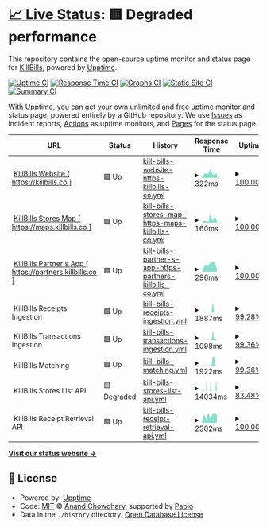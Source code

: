 # [📈 Live Status](https://killbillsdev.github.io/StatusPage): <!--live status--> **🟨 Degraded performance**

This repository contains the open-source uptime monitor and status page for [KillBills](https://www.killbills.co/), powered by [Upptime](https://github.com/upptime/upptime).

[![Uptime CI](https://github.com/killbillsdev/StatusPage/workflows/Uptime%20CI/badge.svg)](https://github.com/killbillsdev/StatusPage/actions?query=workflow%3A%22Uptime+CI%22)
[![Response Time CI](https://github.com/killbillsdev/StatusPage/workflows/Response%20Time%20CI/badge.svg)](https://github.com/killbillsdev/StatusPage/actions?query=workflow%3A%22Response+Time+CI%22)
[![Graphs CI](https://github.com/killbillsdev/StatusPage/workflows/Graphs%20CI/badge.svg)](https://github.com/killbillsdev/StatusPage/actions?query=workflow%3A%22Graphs+CI%22)
[![Static Site CI](https://github.com/killbillsdev/StatusPage/workflows/Static%20Site%20CI/badge.svg)](https://github.com/killbillsdev/StatusPage/actions?query=workflow%3A%22Static+Site+CI%22)
[![Summary CI](https://github.com/killbillsdev/StatusPage/workflows/Summary%20CI/badge.svg)](https://github.com/killbillsdev/StatusPage/actions?query=workflow%3A%22Summary+CI%22)

With [Upptime](https://upptime.js.org), you can get your own unlimited and free uptime monitor and status page, powered entirely by a GitHub repository. We use [Issues](https://github.com/killbillsdev/StatusPage/issues) as incident reports, [Actions](https://github.com/killbillsdev/StatusPage/actions) as uptime monitors, and [Pages](https://killbillsdev.github.io/StatusPage) for the status page.

<!--start: status pages-->
<!-- This summary is generated by Upptime (https://github.com/upptime/upptime) -->
<!-- Do not edit this manually, your changes will be overwritten -->
<!-- prettier-ignore -->
| URL | Status | History | Response Time | Uptime |
| --- | ------ | ------- | ------------- | ------ |
| <img alt="" src="https://cdn.prod.website-files.com/65266c5d2cc55475b719db3a/65266c5d2cc55475b719dbea_favicon-killbillz%201.svg" height="13"> [KillBills Website [ https://killbills.co ]](https://killbills.co) | 🟩 Up | [kill-bills-website-https-killbills-co.yml](https://github.com/killbillsdev/StatusPage/commits/HEAD/history/kill-bills-website-https-killbills-co.yml) | <details><summary><img alt="Response time graph" src="./graphs/kill-bills-website-https-killbills-co/response-time-week.png" height="20"> 322ms</summary><br><a href="https://status.killbills.co/history/kill-bills-website-https-killbills-co"><img alt="Response time 364" src="https://img.shields.io/endpoint?url=https%3A%2F%2Fraw.githubusercontent.com%2Fkillbillsdev%2FStatusPage%2FHEAD%2Fapi%2Fkill-bills-website-https-killbills-co%2Fresponse-time.json"></a><br><a href="https://status.killbills.co/history/kill-bills-website-https-killbills-co"><img alt="24-hour response time 305" src="https://img.shields.io/endpoint?url=https%3A%2F%2Fraw.githubusercontent.com%2Fkillbillsdev%2FStatusPage%2FHEAD%2Fapi%2Fkill-bills-website-https-killbills-co%2Fresponse-time-day.json"></a><br><a href="https://status.killbills.co/history/kill-bills-website-https-killbills-co"><img alt="7-day response time 322" src="https://img.shields.io/endpoint?url=https%3A%2F%2Fraw.githubusercontent.com%2Fkillbillsdev%2FStatusPage%2FHEAD%2Fapi%2Fkill-bills-website-https-killbills-co%2Fresponse-time-week.json"></a><br><a href="https://status.killbills.co/history/kill-bills-website-https-killbills-co"><img alt="30-day response time 364" src="https://img.shields.io/endpoint?url=https%3A%2F%2Fraw.githubusercontent.com%2Fkillbillsdev%2FStatusPage%2FHEAD%2Fapi%2Fkill-bills-website-https-killbills-co%2Fresponse-time-month.json"></a><br><a href="https://status.killbills.co/history/kill-bills-website-https-killbills-co"><img alt="1-year response time 364" src="https://img.shields.io/endpoint?url=https%3A%2F%2Fraw.githubusercontent.com%2Fkillbillsdev%2FStatusPage%2FHEAD%2Fapi%2Fkill-bills-website-https-killbills-co%2Fresponse-time-year.json"></a></details> | <details><summary><a href="https://status.killbills.co/history/kill-bills-website-https-killbills-co">100.00%</a></summary><a href="https://status.killbills.co/history/kill-bills-website-https-killbills-co"><img alt="All-time uptime 100.00%" src="https://img.shields.io/endpoint?url=https%3A%2F%2Fraw.githubusercontent.com%2Fkillbillsdev%2FStatusPage%2FHEAD%2Fapi%2Fkill-bills-website-https-killbills-co%2Fuptime.json"></a><br><a href="https://status.killbills.co/history/kill-bills-website-https-killbills-co"><img alt="24-hour uptime 100.00%" src="https://img.shields.io/endpoint?url=https%3A%2F%2Fraw.githubusercontent.com%2Fkillbillsdev%2FStatusPage%2FHEAD%2Fapi%2Fkill-bills-website-https-killbills-co%2Fuptime-day.json"></a><br><a href="https://status.killbills.co/history/kill-bills-website-https-killbills-co"><img alt="7-day uptime 100.00%" src="https://img.shields.io/endpoint?url=https%3A%2F%2Fraw.githubusercontent.com%2Fkillbillsdev%2FStatusPage%2FHEAD%2Fapi%2Fkill-bills-website-https-killbills-co%2Fuptime-week.json"></a><br><a href="https://status.killbills.co/history/kill-bills-website-https-killbills-co"><img alt="30-day uptime 100.00%" src="https://img.shields.io/endpoint?url=https%3A%2F%2Fraw.githubusercontent.com%2Fkillbillsdev%2FStatusPage%2FHEAD%2Fapi%2Fkill-bills-website-https-killbills-co%2Fuptime-month.json"></a><br><a href="https://status.killbills.co/history/kill-bills-website-https-killbills-co"><img alt="1-year uptime 100.00%" src="https://img.shields.io/endpoint?url=https%3A%2F%2Fraw.githubusercontent.com%2Fkillbillsdev%2FStatusPage%2FHEAD%2Fapi%2Fkill-bills-website-https-killbills-co%2Fuptime-year.json"></a></details>
| <img alt="" src="https://cdn.prod.website-files.com/65266c5d2cc55475b719db3a/65266c5d2cc55475b719dbea_favicon-killbillz%201.svg" height="13"> [KillBills Stores Map [ https://maps.killbills.co ]](https://maps.killbills.co) | 🟩 Up | [kill-bills-stores-map-https-maps-killbills-co.yml](https://github.com/killbillsdev/StatusPage/commits/HEAD/history/kill-bills-stores-map-https-maps-killbills-co.yml) | <details><summary><img alt="Response time graph" src="./graphs/kill-bills-stores-map-https-maps-killbills-co/response-time-week.png" height="20"> 160ms</summary><br><a href="https://status.killbills.co/history/kill-bills-stores-map-https-maps-killbills-co"><img alt="Response time 143" src="https://img.shields.io/endpoint?url=https%3A%2F%2Fraw.githubusercontent.com%2Fkillbillsdev%2FStatusPage%2FHEAD%2Fapi%2Fkill-bills-stores-map-https-maps-killbills-co%2Fresponse-time.json"></a><br><a href="https://status.killbills.co/history/kill-bills-stores-map-https-maps-killbills-co"><img alt="24-hour response time 64" src="https://img.shields.io/endpoint?url=https%3A%2F%2Fraw.githubusercontent.com%2Fkillbillsdev%2FStatusPage%2FHEAD%2Fapi%2Fkill-bills-stores-map-https-maps-killbills-co%2Fresponse-time-day.json"></a><br><a href="https://status.killbills.co/history/kill-bills-stores-map-https-maps-killbills-co"><img alt="7-day response time 160" src="https://img.shields.io/endpoint?url=https%3A%2F%2Fraw.githubusercontent.com%2Fkillbillsdev%2FStatusPage%2FHEAD%2Fapi%2Fkill-bills-stores-map-https-maps-killbills-co%2Fresponse-time-week.json"></a><br><a href="https://status.killbills.co/history/kill-bills-stores-map-https-maps-killbills-co"><img alt="30-day response time 143" src="https://img.shields.io/endpoint?url=https%3A%2F%2Fraw.githubusercontent.com%2Fkillbillsdev%2FStatusPage%2FHEAD%2Fapi%2Fkill-bills-stores-map-https-maps-killbills-co%2Fresponse-time-month.json"></a><br><a href="https://status.killbills.co/history/kill-bills-stores-map-https-maps-killbills-co"><img alt="1-year response time 143" src="https://img.shields.io/endpoint?url=https%3A%2F%2Fraw.githubusercontent.com%2Fkillbillsdev%2FStatusPage%2FHEAD%2Fapi%2Fkill-bills-stores-map-https-maps-killbills-co%2Fresponse-time-year.json"></a></details> | <details><summary><a href="https://status.killbills.co/history/kill-bills-stores-map-https-maps-killbills-co">100.00%</a></summary><a href="https://status.killbills.co/history/kill-bills-stores-map-https-maps-killbills-co"><img alt="All-time uptime 100.00%" src="https://img.shields.io/endpoint?url=https%3A%2F%2Fraw.githubusercontent.com%2Fkillbillsdev%2FStatusPage%2FHEAD%2Fapi%2Fkill-bills-stores-map-https-maps-killbills-co%2Fuptime.json"></a><br><a href="https://status.killbills.co/history/kill-bills-stores-map-https-maps-killbills-co"><img alt="24-hour uptime 100.00%" src="https://img.shields.io/endpoint?url=https%3A%2F%2Fraw.githubusercontent.com%2Fkillbillsdev%2FStatusPage%2FHEAD%2Fapi%2Fkill-bills-stores-map-https-maps-killbills-co%2Fuptime-day.json"></a><br><a href="https://status.killbills.co/history/kill-bills-stores-map-https-maps-killbills-co"><img alt="7-day uptime 100.00%" src="https://img.shields.io/endpoint?url=https%3A%2F%2Fraw.githubusercontent.com%2Fkillbillsdev%2FStatusPage%2FHEAD%2Fapi%2Fkill-bills-stores-map-https-maps-killbills-co%2Fuptime-week.json"></a><br><a href="https://status.killbills.co/history/kill-bills-stores-map-https-maps-killbills-co"><img alt="30-day uptime 100.00%" src="https://img.shields.io/endpoint?url=https%3A%2F%2Fraw.githubusercontent.com%2Fkillbillsdev%2FStatusPage%2FHEAD%2Fapi%2Fkill-bills-stores-map-https-maps-killbills-co%2Fuptime-month.json"></a><br><a href="https://status.killbills.co/history/kill-bills-stores-map-https-maps-killbills-co"><img alt="1-year uptime 100.00%" src="https://img.shields.io/endpoint?url=https%3A%2F%2Fraw.githubusercontent.com%2Fkillbillsdev%2FStatusPage%2FHEAD%2Fapi%2Fkill-bills-stores-map-https-maps-killbills-co%2Fuptime-year.json"></a></details>
| <img alt="" src="https://cdn.prod.website-files.com/65266c5d2cc55475b719db3a/65266c5d2cc55475b719dbea_favicon-killbillz%201.svg" height="13"> [KillBills Partner's App [ https://partners.killbills.co ]](https://partners.killbills.co) | 🟩 Up | [kill-bills-partner-s-app-https-partners-killbills-co.yml](https://github.com/killbillsdev/StatusPage/commits/HEAD/history/kill-bills-partner-s-app-https-partners-killbills-co.yml) | <details><summary><img alt="Response time graph" src="./graphs/kill-bills-partner-s-app-https-partners-killbills-co/response-time-week.png" height="20"> 296ms</summary><br><a href="https://status.killbills.co/history/kill-bills-partner-s-app-https-partners-killbills-co"><img alt="Response time 309" src="https://img.shields.io/endpoint?url=https%3A%2F%2Fraw.githubusercontent.com%2Fkillbillsdev%2FStatusPage%2FHEAD%2Fapi%2Fkill-bills-partner-s-app-https-partners-killbills-co%2Fresponse-time.json"></a><br><a href="https://status.killbills.co/history/kill-bills-partner-s-app-https-partners-killbills-co"><img alt="24-hour response time 245" src="https://img.shields.io/endpoint?url=https%3A%2F%2Fraw.githubusercontent.com%2Fkillbillsdev%2FStatusPage%2FHEAD%2Fapi%2Fkill-bills-partner-s-app-https-partners-killbills-co%2Fresponse-time-day.json"></a><br><a href="https://status.killbills.co/history/kill-bills-partner-s-app-https-partners-killbills-co"><img alt="7-day response time 296" src="https://img.shields.io/endpoint?url=https%3A%2F%2Fraw.githubusercontent.com%2Fkillbillsdev%2FStatusPage%2FHEAD%2Fapi%2Fkill-bills-partner-s-app-https-partners-killbills-co%2Fresponse-time-week.json"></a><br><a href="https://status.killbills.co/history/kill-bills-partner-s-app-https-partners-killbills-co"><img alt="30-day response time 309" src="https://img.shields.io/endpoint?url=https%3A%2F%2Fraw.githubusercontent.com%2Fkillbillsdev%2FStatusPage%2FHEAD%2Fapi%2Fkill-bills-partner-s-app-https-partners-killbills-co%2Fresponse-time-month.json"></a><br><a href="https://status.killbills.co/history/kill-bills-partner-s-app-https-partners-killbills-co"><img alt="1-year response time 309" src="https://img.shields.io/endpoint?url=https%3A%2F%2Fraw.githubusercontent.com%2Fkillbillsdev%2FStatusPage%2FHEAD%2Fapi%2Fkill-bills-partner-s-app-https-partners-killbills-co%2Fresponse-time-year.json"></a></details> | <details><summary><a href="https://status.killbills.co/history/kill-bills-partner-s-app-https-partners-killbills-co">100.00%</a></summary><a href="https://status.killbills.co/history/kill-bills-partner-s-app-https-partners-killbills-co"><img alt="All-time uptime 100.00%" src="https://img.shields.io/endpoint?url=https%3A%2F%2Fraw.githubusercontent.com%2Fkillbillsdev%2FStatusPage%2FHEAD%2Fapi%2Fkill-bills-partner-s-app-https-partners-killbills-co%2Fuptime.json"></a><br><a href="https://status.killbills.co/history/kill-bills-partner-s-app-https-partners-killbills-co"><img alt="24-hour uptime 100.00%" src="https://img.shields.io/endpoint?url=https%3A%2F%2Fraw.githubusercontent.com%2Fkillbillsdev%2FStatusPage%2FHEAD%2Fapi%2Fkill-bills-partner-s-app-https-partners-killbills-co%2Fuptime-day.json"></a><br><a href="https://status.killbills.co/history/kill-bills-partner-s-app-https-partners-killbills-co"><img alt="7-day uptime 100.00%" src="https://img.shields.io/endpoint?url=https%3A%2F%2Fraw.githubusercontent.com%2Fkillbillsdev%2FStatusPage%2FHEAD%2Fapi%2Fkill-bills-partner-s-app-https-partners-killbills-co%2Fuptime-week.json"></a><br><a href="https://status.killbills.co/history/kill-bills-partner-s-app-https-partners-killbills-co"><img alt="30-day uptime 100.00%" src="https://img.shields.io/endpoint?url=https%3A%2F%2Fraw.githubusercontent.com%2Fkillbillsdev%2FStatusPage%2FHEAD%2Fapi%2Fkill-bills-partner-s-app-https-partners-killbills-co%2Fuptime-month.json"></a><br><a href="https://status.killbills.co/history/kill-bills-partner-s-app-https-partners-killbills-co"><img alt="1-year uptime 100.00%" src="https://img.shields.io/endpoint?url=https%3A%2F%2Fraw.githubusercontent.com%2Fkillbillsdev%2FStatusPage%2FHEAD%2Fapi%2Fkill-bills-partner-s-app-https-partners-killbills-co%2Fuptime-year.json"></a></details>
| <img alt="" src="https://cdn.prod.website-files.com/65266c5d2cc55475b719db3a/65266c5d2cc55475b719dbea_favicon-killbillz%201.svg" height="13"> KillBills Receipts Ingestion | 🟩 Up | [kill-bills-receipts-ingestion.yml](https://github.com/killbillsdev/StatusPage/commits/HEAD/history/kill-bills-receipts-ingestion.yml) | <details><summary><img alt="Response time graph" src="./graphs/kill-bills-receipts-ingestion/response-time-week.png" height="20"> 1887ms</summary><br><a href="https://status.killbills.co/history/kill-bills-receipts-ingestion"><img alt="Response time 1100" src="https://img.shields.io/endpoint?url=https%3A%2F%2Fraw.githubusercontent.com%2Fkillbillsdev%2FStatusPage%2FHEAD%2Fapi%2Fkill-bills-receipts-ingestion%2Fresponse-time.json"></a><br><a href="https://status.killbills.co/history/kill-bills-receipts-ingestion"><img alt="24-hour response time 2744" src="https://img.shields.io/endpoint?url=https%3A%2F%2Fraw.githubusercontent.com%2Fkillbillsdev%2FStatusPage%2FHEAD%2Fapi%2Fkill-bills-receipts-ingestion%2Fresponse-time-day.json"></a><br><a href="https://status.killbills.co/history/kill-bills-receipts-ingestion"><img alt="7-day response time 1887" src="https://img.shields.io/endpoint?url=https%3A%2F%2Fraw.githubusercontent.com%2Fkillbillsdev%2FStatusPage%2FHEAD%2Fapi%2Fkill-bills-receipts-ingestion%2Fresponse-time-week.json"></a><br><a href="https://status.killbills.co/history/kill-bills-receipts-ingestion"><img alt="30-day response time 1100" src="https://img.shields.io/endpoint?url=https%3A%2F%2Fraw.githubusercontent.com%2Fkillbillsdev%2FStatusPage%2FHEAD%2Fapi%2Fkill-bills-receipts-ingestion%2Fresponse-time-month.json"></a><br><a href="https://status.killbills.co/history/kill-bills-receipts-ingestion"><img alt="1-year response time 1100" src="https://img.shields.io/endpoint?url=https%3A%2F%2Fraw.githubusercontent.com%2Fkillbillsdev%2FStatusPage%2FHEAD%2Fapi%2Fkill-bills-receipts-ingestion%2Fresponse-time-year.json"></a></details> | <details><summary><a href="https://status.killbills.co/history/kill-bills-receipts-ingestion">99.28%</a></summary><a href="https://status.killbills.co/history/kill-bills-receipts-ingestion"><img alt="All-time uptime 99.53%" src="https://img.shields.io/endpoint?url=https%3A%2F%2Fraw.githubusercontent.com%2Fkillbillsdev%2FStatusPage%2FHEAD%2Fapi%2Fkill-bills-receipts-ingestion%2Fuptime.json"></a><br><a href="https://status.killbills.co/history/kill-bills-receipts-ingestion"><img alt="24-hour uptime 99.45%" src="https://img.shields.io/endpoint?url=https%3A%2F%2Fraw.githubusercontent.com%2Fkillbillsdev%2FStatusPage%2FHEAD%2Fapi%2Fkill-bills-receipts-ingestion%2Fuptime-day.json"></a><br><a href="https://status.killbills.co/history/kill-bills-receipts-ingestion"><img alt="7-day uptime 99.28%" src="https://img.shields.io/endpoint?url=https%3A%2F%2Fraw.githubusercontent.com%2Fkillbillsdev%2FStatusPage%2FHEAD%2Fapi%2Fkill-bills-receipts-ingestion%2Fuptime-week.json"></a><br><a href="https://status.killbills.co/history/kill-bills-receipts-ingestion"><img alt="30-day uptime 99.53%" src="https://img.shields.io/endpoint?url=https%3A%2F%2Fraw.githubusercontent.com%2Fkillbillsdev%2FStatusPage%2FHEAD%2Fapi%2Fkill-bills-receipts-ingestion%2Fuptime-month.json"></a><br><a href="https://status.killbills.co/history/kill-bills-receipts-ingestion"><img alt="1-year uptime 99.53%" src="https://img.shields.io/endpoint?url=https%3A%2F%2Fraw.githubusercontent.com%2Fkillbillsdev%2FStatusPage%2FHEAD%2Fapi%2Fkill-bills-receipts-ingestion%2Fuptime-year.json"></a></details>
| <img alt="" src="https://cdn.prod.website-files.com/65266c5d2cc55475b719db3a/65266c5d2cc55475b719dbea_favicon-killbillz%201.svg" height="13"> KillBills Transactions Ingestion | 🟩 Up | [kill-bills-transactions-ingestion.yml](https://github.com/killbillsdev/StatusPage/commits/HEAD/history/kill-bills-transactions-ingestion.yml) | <details><summary><img alt="Response time graph" src="./graphs/kill-bills-transactions-ingestion/response-time-week.png" height="20"> 1098ms</summary><br><a href="https://status.killbills.co/history/kill-bills-transactions-ingestion"><img alt="Response time 487" src="https://img.shields.io/endpoint?url=https%3A%2F%2Fraw.githubusercontent.com%2Fkillbillsdev%2FStatusPage%2FHEAD%2Fapi%2Fkill-bills-transactions-ingestion%2Fresponse-time.json"></a><br><a href="https://status.killbills.co/history/kill-bills-transactions-ingestion"><img alt="24-hour response time 160" src="https://img.shields.io/endpoint?url=https%3A%2F%2Fraw.githubusercontent.com%2Fkillbillsdev%2FStatusPage%2FHEAD%2Fapi%2Fkill-bills-transactions-ingestion%2Fresponse-time-day.json"></a><br><a href="https://status.killbills.co/history/kill-bills-transactions-ingestion"><img alt="7-day response time 1098" src="https://img.shields.io/endpoint?url=https%3A%2F%2Fraw.githubusercontent.com%2Fkillbillsdev%2FStatusPage%2FHEAD%2Fapi%2Fkill-bills-transactions-ingestion%2Fresponse-time-week.json"></a><br><a href="https://status.killbills.co/history/kill-bills-transactions-ingestion"><img alt="30-day response time 487" src="https://img.shields.io/endpoint?url=https%3A%2F%2Fraw.githubusercontent.com%2Fkillbillsdev%2FStatusPage%2FHEAD%2Fapi%2Fkill-bills-transactions-ingestion%2Fresponse-time-month.json"></a><br><a href="https://status.killbills.co/history/kill-bills-transactions-ingestion"><img alt="1-year response time 487" src="https://img.shields.io/endpoint?url=https%3A%2F%2Fraw.githubusercontent.com%2Fkillbillsdev%2FStatusPage%2FHEAD%2Fapi%2Fkill-bills-transactions-ingestion%2Fresponse-time-year.json"></a></details> | <details><summary><a href="https://status.killbills.co/history/kill-bills-transactions-ingestion">99.36%</a></summary><a href="https://status.killbills.co/history/kill-bills-transactions-ingestion"><img alt="All-time uptime 99.61%" src="https://img.shields.io/endpoint?url=https%3A%2F%2Fraw.githubusercontent.com%2Fkillbillsdev%2FStatusPage%2FHEAD%2Fapi%2Fkill-bills-transactions-ingestion%2Fuptime.json"></a><br><a href="https://status.killbills.co/history/kill-bills-transactions-ingestion"><img alt="24-hour uptime 100.00%" src="https://img.shields.io/endpoint?url=https%3A%2F%2Fraw.githubusercontent.com%2Fkillbillsdev%2FStatusPage%2FHEAD%2Fapi%2Fkill-bills-transactions-ingestion%2Fuptime-day.json"></a><br><a href="https://status.killbills.co/history/kill-bills-transactions-ingestion"><img alt="7-day uptime 99.36%" src="https://img.shields.io/endpoint?url=https%3A%2F%2Fraw.githubusercontent.com%2Fkillbillsdev%2FStatusPage%2FHEAD%2Fapi%2Fkill-bills-transactions-ingestion%2Fuptime-week.json"></a><br><a href="https://status.killbills.co/history/kill-bills-transactions-ingestion"><img alt="30-day uptime 99.61%" src="https://img.shields.io/endpoint?url=https%3A%2F%2Fraw.githubusercontent.com%2Fkillbillsdev%2FStatusPage%2FHEAD%2Fapi%2Fkill-bills-transactions-ingestion%2Fuptime-month.json"></a><br><a href="https://status.killbills.co/history/kill-bills-transactions-ingestion"><img alt="1-year uptime 99.61%" src="https://img.shields.io/endpoint?url=https%3A%2F%2Fraw.githubusercontent.com%2Fkillbillsdev%2FStatusPage%2FHEAD%2Fapi%2Fkill-bills-transactions-ingestion%2Fuptime-year.json"></a></details>
| <img alt="" src="https://cdn.prod.website-files.com/65266c5d2cc55475b719db3a/65266c5d2cc55475b719dbea_favicon-killbillz%201.svg" height="13"> KillBills Matching | 🟩 Up | [kill-bills-matching.yml](https://github.com/killbillsdev/StatusPage/commits/HEAD/history/kill-bills-matching.yml) | <details><summary><img alt="Response time graph" src="./graphs/kill-bills-matching/response-time-week.png" height="20"> 1922ms</summary><br><a href="https://status.killbills.co/history/kill-bills-matching"><img alt="Response time 1395" src="https://img.shields.io/endpoint?url=https%3A%2F%2Fraw.githubusercontent.com%2Fkillbillsdev%2FStatusPage%2FHEAD%2Fapi%2Fkill-bills-matching%2Fresponse-time.json"></a><br><a href="https://status.killbills.co/history/kill-bills-matching"><img alt="24-hour response time 95" src="https://img.shields.io/endpoint?url=https%3A%2F%2Fraw.githubusercontent.com%2Fkillbillsdev%2FStatusPage%2FHEAD%2Fapi%2Fkill-bills-matching%2Fresponse-time-day.json"></a><br><a href="https://status.killbills.co/history/kill-bills-matching"><img alt="7-day response time 1922" src="https://img.shields.io/endpoint?url=https%3A%2F%2Fraw.githubusercontent.com%2Fkillbillsdev%2FStatusPage%2FHEAD%2Fapi%2Fkill-bills-matching%2Fresponse-time-week.json"></a><br><a href="https://status.killbills.co/history/kill-bills-matching"><img alt="30-day response time 1395" src="https://img.shields.io/endpoint?url=https%3A%2F%2Fraw.githubusercontent.com%2Fkillbillsdev%2FStatusPage%2FHEAD%2Fapi%2Fkill-bills-matching%2Fresponse-time-month.json"></a><br><a href="https://status.killbills.co/history/kill-bills-matching"><img alt="1-year response time 1395" src="https://img.shields.io/endpoint?url=https%3A%2F%2Fraw.githubusercontent.com%2Fkillbillsdev%2FStatusPage%2FHEAD%2Fapi%2Fkill-bills-matching%2Fresponse-time-year.json"></a></details> | <details><summary><a href="https://status.killbills.co/history/kill-bills-matching">99.36%</a></summary><a href="https://status.killbills.co/history/kill-bills-matching"><img alt="All-time uptime 94.51%" src="https://img.shields.io/endpoint?url=https%3A%2F%2Fraw.githubusercontent.com%2Fkillbillsdev%2FStatusPage%2FHEAD%2Fapi%2Fkill-bills-matching%2Fuptime.json"></a><br><a href="https://status.killbills.co/history/kill-bills-matching"><img alt="24-hour uptime 100.00%" src="https://img.shields.io/endpoint?url=https%3A%2F%2Fraw.githubusercontent.com%2Fkillbillsdev%2FStatusPage%2FHEAD%2Fapi%2Fkill-bills-matching%2Fuptime-day.json"></a><br><a href="https://status.killbills.co/history/kill-bills-matching"><img alt="7-day uptime 99.36%" src="https://img.shields.io/endpoint?url=https%3A%2F%2Fraw.githubusercontent.com%2Fkillbillsdev%2FStatusPage%2FHEAD%2Fapi%2Fkill-bills-matching%2Fuptime-week.json"></a><br><a href="https://status.killbills.co/history/kill-bills-matching"><img alt="30-day uptime 94.51%" src="https://img.shields.io/endpoint?url=https%3A%2F%2Fraw.githubusercontent.com%2Fkillbillsdev%2FStatusPage%2FHEAD%2Fapi%2Fkill-bills-matching%2Fuptime-month.json"></a><br><a href="https://status.killbills.co/history/kill-bills-matching"><img alt="1-year uptime 94.51%" src="https://img.shields.io/endpoint?url=https%3A%2F%2Fraw.githubusercontent.com%2Fkillbillsdev%2FStatusPage%2FHEAD%2Fapi%2Fkill-bills-matching%2Fuptime-year.json"></a></details>
| <img alt="" src="https://cdn.prod.website-files.com/65266c5d2cc55475b719db3a/65266c5d2cc55475b719dbea_favicon-killbillz%201.svg" height="13"> KillBills Stores List API | 🟨 Degraded | [kill-bills-stores-list-api.yml](https://github.com/killbillsdev/StatusPage/commits/HEAD/history/kill-bills-stores-list-api.yml) | <details><summary><img alt="Response time graph" src="./graphs/kill-bills-stores-list-api/response-time-week.png" height="20"> 14034ms</summary><br><a href="https://status.killbills.co/history/kill-bills-stores-list-api"><img alt="Response time 12187" src="https://img.shields.io/endpoint?url=https%3A%2F%2Fraw.githubusercontent.com%2Fkillbillsdev%2FStatusPage%2FHEAD%2Fapi%2Fkill-bills-stores-list-api%2Fresponse-time.json"></a><br><a href="https://status.killbills.co/history/kill-bills-stores-list-api"><img alt="24-hour response time 22340" src="https://img.shields.io/endpoint?url=https%3A%2F%2Fraw.githubusercontent.com%2Fkillbillsdev%2FStatusPage%2FHEAD%2Fapi%2Fkill-bills-stores-list-api%2Fresponse-time-day.json"></a><br><a href="https://status.killbills.co/history/kill-bills-stores-list-api"><img alt="7-day response time 14034" src="https://img.shields.io/endpoint?url=https%3A%2F%2Fraw.githubusercontent.com%2Fkillbillsdev%2FStatusPage%2FHEAD%2Fapi%2Fkill-bills-stores-list-api%2Fresponse-time-week.json"></a><br><a href="https://status.killbills.co/history/kill-bills-stores-list-api"><img alt="30-day response time 12187" src="https://img.shields.io/endpoint?url=https%3A%2F%2Fraw.githubusercontent.com%2Fkillbillsdev%2FStatusPage%2FHEAD%2Fapi%2Fkill-bills-stores-list-api%2Fresponse-time-month.json"></a><br><a href="https://status.killbills.co/history/kill-bills-stores-list-api"><img alt="1-year response time 12187" src="https://img.shields.io/endpoint?url=https%3A%2F%2Fraw.githubusercontent.com%2Fkillbillsdev%2FStatusPage%2FHEAD%2Fapi%2Fkill-bills-stores-list-api%2Fresponse-time-year.json"></a></details> | <details><summary><a href="https://status.killbills.co/history/kill-bills-stores-list-api">83.48%</a></summary><a href="https://status.killbills.co/history/kill-bills-stores-list-api"><img alt="All-time uptime 89.70%" src="https://img.shields.io/endpoint?url=https%3A%2F%2Fraw.githubusercontent.com%2Fkillbillsdev%2FStatusPage%2FHEAD%2Fapi%2Fkill-bills-stores-list-api%2Fuptime.json"></a><br><a href="https://status.killbills.co/history/kill-bills-stores-list-api"><img alt="24-hour uptime 12.32%" src="https://img.shields.io/endpoint?url=https%3A%2F%2Fraw.githubusercontent.com%2Fkillbillsdev%2FStatusPage%2FHEAD%2Fapi%2Fkill-bills-stores-list-api%2Fuptime-day.json"></a><br><a href="https://status.killbills.co/history/kill-bills-stores-list-api"><img alt="7-day uptime 83.48%" src="https://img.shields.io/endpoint?url=https%3A%2F%2Fraw.githubusercontent.com%2Fkillbillsdev%2FStatusPage%2FHEAD%2Fapi%2Fkill-bills-stores-list-api%2Fuptime-week.json"></a><br><a href="https://status.killbills.co/history/kill-bills-stores-list-api"><img alt="30-day uptime 89.70%" src="https://img.shields.io/endpoint?url=https%3A%2F%2Fraw.githubusercontent.com%2Fkillbillsdev%2FStatusPage%2FHEAD%2Fapi%2Fkill-bills-stores-list-api%2Fuptime-month.json"></a><br><a href="https://status.killbills.co/history/kill-bills-stores-list-api"><img alt="1-year uptime 89.70%" src="https://img.shields.io/endpoint?url=https%3A%2F%2Fraw.githubusercontent.com%2Fkillbillsdev%2FStatusPage%2FHEAD%2Fapi%2Fkill-bills-stores-list-api%2Fuptime-year.json"></a></details>
| <img alt="" src="https://cdn.prod.website-files.com/65266c5d2cc55475b719db3a/65266c5d2cc55475b719dbea_favicon-killbillz%201.svg" height="13"> KillBills Receipt Retrieval API | 🟩 Up | [kill-bills-receipt-retrieval-api.yml](https://github.com/killbillsdev/StatusPage/commits/HEAD/history/kill-bills-receipt-retrieval-api.yml) | <details><summary><img alt="Response time graph" src="./graphs/kill-bills-receipt-retrieval-api/response-time-week.png" height="20"> 2502ms</summary><br><a href="https://status.killbills.co/history/kill-bills-receipt-retrieval-api"><img alt="Response time 2586" src="https://img.shields.io/endpoint?url=https%3A%2F%2Fraw.githubusercontent.com%2Fkillbillsdev%2FStatusPage%2FHEAD%2Fapi%2Fkill-bills-receipt-retrieval-api%2Fresponse-time.json"></a><br><a href="https://status.killbills.co/history/kill-bills-receipt-retrieval-api"><img alt="24-hour response time 2853" src="https://img.shields.io/endpoint?url=https%3A%2F%2Fraw.githubusercontent.com%2Fkillbillsdev%2FStatusPage%2FHEAD%2Fapi%2Fkill-bills-receipt-retrieval-api%2Fresponse-time-day.json"></a><br><a href="https://status.killbills.co/history/kill-bills-receipt-retrieval-api"><img alt="7-day response time 2502" src="https://img.shields.io/endpoint?url=https%3A%2F%2Fraw.githubusercontent.com%2Fkillbillsdev%2FStatusPage%2FHEAD%2Fapi%2Fkill-bills-receipt-retrieval-api%2Fresponse-time-week.json"></a><br><a href="https://status.killbills.co/history/kill-bills-receipt-retrieval-api"><img alt="30-day response time 2586" src="https://img.shields.io/endpoint?url=https%3A%2F%2Fraw.githubusercontent.com%2Fkillbillsdev%2FStatusPage%2FHEAD%2Fapi%2Fkill-bills-receipt-retrieval-api%2Fresponse-time-month.json"></a><br><a href="https://status.killbills.co/history/kill-bills-receipt-retrieval-api"><img alt="1-year response time 2586" src="https://img.shields.io/endpoint?url=https%3A%2F%2Fraw.githubusercontent.com%2Fkillbillsdev%2FStatusPage%2FHEAD%2Fapi%2Fkill-bills-receipt-retrieval-api%2Fresponse-time-year.json"></a></details> | <details><summary><a href="https://status.killbills.co/history/kill-bills-receipt-retrieval-api">100.00%</a></summary><a href="https://status.killbills.co/history/kill-bills-receipt-retrieval-api"><img alt="All-time uptime 100.00%" src="https://img.shields.io/endpoint?url=https%3A%2F%2Fraw.githubusercontent.com%2Fkillbillsdev%2FStatusPage%2FHEAD%2Fapi%2Fkill-bills-receipt-retrieval-api%2Fuptime.json"></a><br><a href="https://status.killbills.co/history/kill-bills-receipt-retrieval-api"><img alt="24-hour uptime 100.00%" src="https://img.shields.io/endpoint?url=https%3A%2F%2Fraw.githubusercontent.com%2Fkillbillsdev%2FStatusPage%2FHEAD%2Fapi%2Fkill-bills-receipt-retrieval-api%2Fuptime-day.json"></a><br><a href="https://status.killbills.co/history/kill-bills-receipt-retrieval-api"><img alt="7-day uptime 100.00%" src="https://img.shields.io/endpoint?url=https%3A%2F%2Fraw.githubusercontent.com%2Fkillbillsdev%2FStatusPage%2FHEAD%2Fapi%2Fkill-bills-receipt-retrieval-api%2Fuptime-week.json"></a><br><a href="https://status.killbills.co/history/kill-bills-receipt-retrieval-api"><img alt="30-day uptime 100.00%" src="https://img.shields.io/endpoint?url=https%3A%2F%2Fraw.githubusercontent.com%2Fkillbillsdev%2FStatusPage%2FHEAD%2Fapi%2Fkill-bills-receipt-retrieval-api%2Fuptime-month.json"></a><br><a href="https://status.killbills.co/history/kill-bills-receipt-retrieval-api"><img alt="1-year uptime 100.00%" src="https://img.shields.io/endpoint?url=https%3A%2F%2Fraw.githubusercontent.com%2Fkillbillsdev%2FStatusPage%2FHEAD%2Fapi%2Fkill-bills-receipt-retrieval-api%2Fuptime-year.json"></a></details>

<!--end: status pages-->

[**Visit our status website →**](https://killbillsdev.github.io/StatusPage)

## 📄 License

- Powered by: [Upptime](https://github.com/upptime/upptime)
- Code: [MIT](./LICENSE) © [Anand Chowdhary](https://anandchowdhary.com), supported by [Pabio](https://pabio.com)
- Data in the `./history` directory: [Open Database License](https://opendatacommons.org/licenses/odbl/1-0/)

